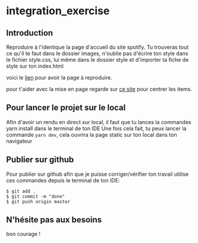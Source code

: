 # integration_exercise

## Introduction

Reproduire à l'identique la page d'accueil du site spotify.
Tu trouveras tout ce qu'il te faut dans le dossier images, n'oublie pas d'écrire ton style dans le fichier style.css, lui même dans le dossier style et d'importer ta fiche de style sur ton index.html

voici le [lien](https://s3-eu-west-1.amazonaws.com/ih-materials/uploads/spotify-prototype.pdf) pour avoir la page à reproduire.

pour t'aider avec la mise en page regarde sur [ce site](https://css-tricks.com/centering-css-complete-guide/) pour centrer les items.

## Pour lancer le projet sur le local

Afin d'avoir un rendu en direct sur local, il faut que tu lances la commandes yarn install dans le terminal de ton IDE
Une fois cela fait, tu peux lancer la commande `yarn dev`, cela ouvrira la page static sur ton local dans ton navigateur

## Publier sur github

Pour publier sur github afin que je puisse corriger/vérifier ton travail
utilise ces commandes depuis le terminal de ton IDE:

```
$ git add .
$ git commit -m "done"
$ git push origin master
```

## N'hésite pas aux besoins

bon courage !
